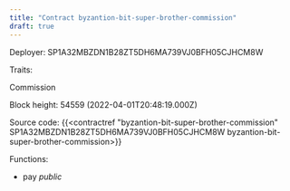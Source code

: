 ```yaml
---
title: "Contract byzantion-bit-super-brother-commission"
draft: true
---
```

Deployer: SP1A32MBZDN1B28ZT5DH6MA739VJ0BFH05CJHCM8W

Traits:
 
Commission


Block height: 54559 (2022-04-01T20:48:19.000Z)

Source code: {{<contractref "byzantion-bit-super-brother-commission" SP1A32MBZDN1B28ZT5DH6MA739VJ0BFH05CJHCM8W byzantion-bit-super-brother-commission>}}

Functions:

* pay _public_
